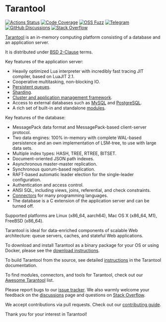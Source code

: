 # Tarantool

[![Actions Status][actions-badge]][actions-url]
[![Code Coverage][coverage-badge]][coverage-url]
[![OSS Fuzz][oss-fuzz-badge]][oss-fuzz-url]
[![Telegram][telegram-badge]][telegram-url]
[![GitHub Discussions][discussions-badge]][discussions-url]
[![Stack Overflow][stackoverflow-badge]][stackoverflow-url]

[Tarantool][tarantool-url] is an in-memory computing platform consisting of a
database and an application server.

It is distributed under [BSD 2-Clause][license] terms.

Key features of the application server:

* Heavily optimized Lua interpreter with incredibly fast tracing JIT compiler,
  based on LuaJIT 2.1.
* Cooperative multitasking, non-blocking IO.
* [Persistent queues][queue].
* [Sharding][vshard].
* [Cluster and application management framework][cartridge].
* Access to external databases such as [MySQL][mysql] and [PostgreSQL][pg].
* A rich set of built-in and standalone [modules][modules].

Key features of the database:

* MessagePack data format and MessagePack-based client-server protocol.
* Two data engines: 100% in-memory with complete WAL-based persistence and an
  own implementation of LSM-tree, to use with large data sets.
* Multiple index types: HASH, TREE, RTREE, BITSET.
* Document-oriented JSON path indexes.
* Asynchronous master-master replication.
* Synchronous quorum-based replication.
* RAFT-based automatic leader election for the single-leader configuration.
* Authentication and access control.
* ANSI SQL, including views, joins, referential, and check constraints.
* [Connectors][connectors] for many programming languages.
* The database is a C extension of the application server and can be turned
  off.

Supported platforms are Linux (x86_64, aarch64), Mac OS X (x86_64, M1), FreeBSD
(x86_64).

Tarantool is ideal for data-enriched components of scalable Web architecture:
queue servers, caches, and stateful Web applications.

To download and install Tarantool as a binary package for your OS or using
Docker, please see the [download instructions][download].

To build Tarantool from the source, see detailed [instructions][building] in the
Tarantool documentation.

To find modules, connectors, and tools for Tarantool, check out our [Awesome
Tarantool][awesome-list] list.

Please report bugs to our [issue tracker][issue-tracker]. We also warmly
welcome your feedback on the [discussions][discussions-url] page and questions
on [Stack Overflow][stackoverflow-url].

We accept contributions via pull requests. Check out our [contributing
guide][contributing].

Thank you for your interest in Tarantool!

[actions-badge]: https://github.com/tarantool/tarantool/workflows/release/badge.svg
[actions-url]: https://github.com/tarantool/tarantool/actions
[coverage-badge]: https://coveralls.io/repos/github/tarantool/tarantool/badge.svg?branch=master
[coverage-url]: https://coveralls.io/github/tarantool/tarantool?branch=master
[telegram-badge]: https://img.shields.io/badge/Telegram-join%20chat-blue.svg
[telegram-url]: http://telegram.me/tarantool
[discussions-badge]: https://img.shields.io/github/discussions/tarantool/tarantool
[discussions-url]: https://github.com/tarantool/tarantool/discussions
[stackoverflow-badge]: https://img.shields.io/badge/stackoverflow-tarantool-orange.svg
[stackoverflow-url]: https://stackoverflow.com/questions/tagged/tarantool
[oss-fuzz-badge]: https://oss-fuzz-build-logs.storage.googleapis.com/badges/tarantool.svg
[oss-fuzz-url]: https://oss-fuzz.com/coverage-report/job/libfuzzer_asan_tarantool/latest
[tarantool-url]: https://www.tarantool.io/en/
[license]: LICENSE
[modules]: https://www.tarantool.io/en/download/rocks
[queue]: https://github.com/tarantool/queue
[vshard]: https://github.com/tarantool/vshard
[cartridge]: https://github.com/tarantool/cartridge
[mysql]: https://github.com/tarantool/mysql
[pg]: https://github.com/tarantool/pg
[connectors]: https://www.tarantool.io/en/download/connectors
[download]: https://www.tarantool.io/en/download/
[building]: https://www.tarantool.io/en/doc/latest/dev_guide/building_from_source/
[issue-tracker]: https://github.com/tarantool/tarantool/issues
[contributing]: CONTRIBUTING.md
[awesome-list]: https://github.com/tarantool/awesome-tarantool/
